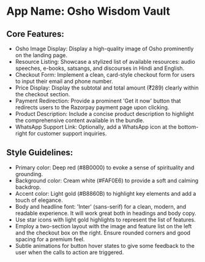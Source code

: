 # **App Name**: Osho Wisdom Vault

## Core Features:

- Osho Image Display: Display a high-quality image of Osho prominently on the landing page.
- Resource Listing: Showcase a stylized list of available resources: audio speeches, e-books, satsangs, and discourses in Hindi and English.
- Checkout Form: Implement a clean, card-style checkout form for users to input their email and phone number.
- Price Display: Display the subtotal and total amount (₹289) clearly within the checkout section.
- Payment Redirection: Provide a prominent 'Get it now' button that redirects users to the Razorpay payment page upon clicking.
- Product Description: Include a concise product description to highlight the comprehensive content available in the bundle.
- WhatsApp Support Link: Optionally, add a WhatsApp icon at the bottom-right for customer support inquiries.

## Style Guidelines:

- Primary color: Deep red (#8B0000) to evoke a sense of spirituality and grounding.
- Background color: Cream white (#FAF0E6) to provide a soft and calming backdrop.
- Accent color: Light gold (#B8860B) to highlight key elements and add a touch of elegance.
- Body and headline font: 'Inter' (sans-serif) for a clean, modern, and readable experience. It will work great both in headings and body copy.
- Use star icons with light gold highlights to represent the list of features.
- Employ a two-section layout with the image and feature list on the left and the checkout box on the right. Ensure rounded corners and good spacing for a premium feel.
- Subtle animations for button hover states to give some feedback to the user when the calls to action are triggered.